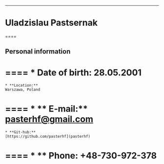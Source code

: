 ----------------------------------------------------------------------------------------------------------------------------
# Uladzislau Pastsernak
====

  ## Personal information
====
    * **Date of birth:**
    28.05.2001
====
    * **Location:**
    Warszawa, Poland
====
    * ** E-mail:** 
    pasterhf@gmail.com
====
    * **Git-hub:** 
    [https://github.com/pasterhf](pasterhf)
====
    * ** Phone: 
    +48-730-972-378
====
